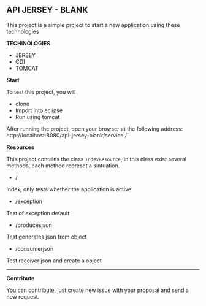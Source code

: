 
## API JERSEY - BLANK

This project is a simple project to start a new application using these technologies  

**TECHINOLOGIES**

- JERSEY
- CDI
- TOMCAT

**Start**

To test this project, you will 

-	clone
-	Import into eclipse
-	Run using tomcat

After running the project, open your browser at the following address: http://localhost:8080/api-jersey-blank/service /`

**Resources**

This project contains the class `IndexResource`, in this class exist several methods, each method represet a sintuation.

-	/

Index, only tests whether the application is active  

-	/exception

Test of exception default	

-	/producesjson

Test generates json from object

-	/consumerjson

Test receiver json and create a object 
 
---

**Contribute**

You can contribute, just create new issue with your proposal and send a new request.
 
